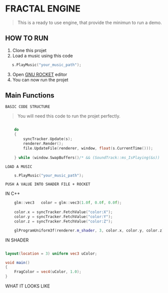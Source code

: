 # FRACTAL ENGINE

> This is a ready to use engine, that provide the minimun to run a demo.

## HOW TO RUN 

 1. Clone this projet
 2. Load a music using this code 
 
 ```c++
 	s.PlayMusic("your_music_path");
 ``` 

 3. Open [GNU ROCKET](!https://github.com/emoon/rocket) editor
 4. You can now run the projet

## Main Functions

`BASIC CODE STRUCTURE`

> You will need this code to run the projet perfectly.

```c++

	do
	{
		syncTracker.Update(s);
		renderer.Render();
		file.UpdateFile(renderer, window, float(s.CurrentTime()));
        
	} while (window.SwapBuffers()/* && (SoundTrack::ms_IsPlaying(&s))  <-- this is used for .exe only*/);


```

`LOAD A MUSIC`

```c++
    s.PlayMusic("your_music_path");
```

`PUSH A VALUE INTO SHADER FILE + ROCKET`

IN C++

```c++
	glm::vec3	color = glm::vec3(1.0f, 0.0f, 0.0f);
    
    color.x = syncTracker.FetchValue("color:X");
	color.y = syncTracker.FetchValue("color:Y");
	color.z = syncTracker.FetchValue("color:Z");

    glProgramUniform3f(renderer.m_shader, 3, color.x, color.y, color.z);
```

IN SHADER

```glsl

layout(location = 3) uniform vec3 uColor;

void main()
{
    FragColor = vec4(uColor, 1.0);
}

```

WHAT IT LOOKS LIKE

[](screenshots/gnu-rocket-preview.png) 
